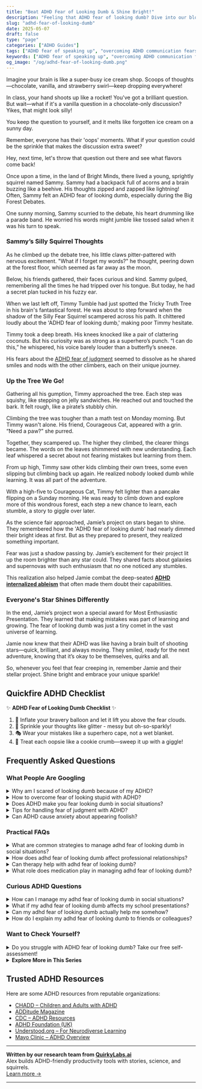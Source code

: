 ```yaml
---
title: "Beat ADHD Fear of Looking Dumb & Shine Bright!"
description: "Feeling that ADHD fear of looking dumb? Dive into our blog for a cozy, playful read that helps you see those fears as just another flavor in the mix!"
slug: "adhd-fear-of-looking-dumb"
date: 2025-05-07
draft: false
type: "page"
categories: ["ADHD Guides"]
tags: ["ADHD fear of speaking up", "overcoming ADHD communication fears", "ADHD social anxiety tips", "feeling dumb with ADHD", "expressing thoughts with ADHD", "ADHD self-esteem issues", "managing ADHD in discussions"]
keywords: ["ADHD fear of speaking up", "overcoming ADHD communication fears", "ADHD social anxiety tips", "feeling dumb with ADHD", "expressing thoughts with ADHD", "ADHD self-esteem issues", "managing ADHD in discussions"]
og_image: "/og/adhd-fear-of-looking-dumb.png"
---
```


Imagine your brain is like a super-busy ice cream shop. Scoops of thoughts—chocolate, vanilla, and strawberry swirl—keep dropping everywhere!

In class, your hand shoots up like a rocket! You've got a brilliant question. But wait—what if it's a vanilla question in a chocolate-only discussion? Yikes, that might look silly!

You keep the question to yourself, and it melts like forgotten ice cream on a sunny day.

Remember, everyone has their 'oops' moments. What if your question could be the sprinkle that makes the discussion extra sweet?

Hey, next time, let's throw that question out there and see what flavors come back!

Once upon a time, in the land of Bright Minds, there lived a young, sprightly squirrel named Sammy. Sammy had a backpack full of acorns and a brain buzzing like a beehive. His thoughts zipped and zapped like lightning! Often, Sammy felt an ADHD fear of looking dumb, especially during the Big Forest Debates.

One sunny morning, Sammy scurried to the debate, his heart drumming like a parade band. He worried his words might jumble like tossed salad when it was his turn to speak.

### Sammy’s Silly Squirrel Thoughts

As he climbed up the debate tree, his little claws pitter-pattered with nervous excitement. "What if I forget my words?" he thought, peering down at the forest floor, which seemed as far away as the moon. 

Below, his friends gathered, their faces curious and kind. Sammy gulped, remembering all the times he had tripped over his tongue. But today, he had a secret plan tucked in his fuzzy ear.

When we last left off, Timmy Tumble had just spotted the Tricky Truth Tree in his brain's fantastical forest. He was about to step forward when the shadow of the Silly Fear Squirrel scampered across his path. It chittered loudly about the 'ADHD fear of looking dumb,' making poor Timmy hesitate.

Timmy took a deep breath. His knees knocked like a pair of clattering coconuts. But his curiosity was as strong as a superhero’s punch. “I can do this,” he whispered, his voice barely louder than a butterfly’s sneeze.

His fears about the [ADHD fear of judgment](/pages/adhd-fear-of-judgment/) seemed to dissolve as he shared smiles and nods with the other climbers, each on their unique journey.

### Up the Tree We Go!

Gathering all his gumption, Timmy approached the tree. Each step was squishy, like stepping on jelly sandwiches. He reached out and touched the bark. It felt rough, like a pirate’s stubbly chin.

Climbing the tree was tougher than a math test on Monday morning. But Timmy wasn't alone. His friend, Courageous Cat, appeared with a grin. “Need a paw?” she purred.

Together, they scampered up. The higher they climbed, the clearer things became. The words on the leaves shimmered with new understanding. Each leaf whispered a secret about not fearing mistakes but learning from them.

From up high, Timmy saw other kids climbing their own trees, some even slipping but climbing back up again. He realized nobody looked dumb while learning. It was all part of the adventure.

With a high-five to Courageous Cat, Timmy felt lighter than a pancake flipping on a Sunday morning. He was ready to climb down and explore more of this wondrous forest, each step a new chance to learn, each stumble, a story to giggle over later.

As the science fair approached, Jamie’s project on stars began to shine. They remembered how the 'ADHD fear of looking dumb' had nearly dimmed their bright ideas at first. But as they prepared to present, they realized something important.

Fear was just a shadow passing by. Jamie’s excitement for their project lit up the room brighter than any star could. They shared facts about galaxies and supernovas with such enthusiasm that no one noticed any stumbles.

This realization also helped Jamie combat the deep-seated **[ADHD internalized ableism](/pages/adhd-internalized-ableism/)** that often made them doubt their capabilities.

### Everyone's Star Shines Differently

In the end, Jamie’s project won a special award for Most Enthusiastic Presentation. They learned that making mistakes was part of learning and growing. The fear of looking dumb was just a tiny comet in the vast universe of learning.

Jamie now knew that their ADHD was like having a brain built of shooting stars—quick, brilliant, and always moving. They smiled, ready for the next adventure, knowing that it’s okay to be themselves, quirks and all.

So, whenever you feel that fear creeping in, remember Jamie and their stellar project. Shine bright and embrace your unique sparkle!

## Quickfire ADHD Checklist

✨ **ADHD Fear of Looking Dumb Checklist** ✨

1. 🎈 Inflate your bravery balloon and let it lift you above the fear clouds.
2. 🌟 Sprinkle your thoughts like glitter - messy but oh-so-sparkly!
3. 🎭 Wear your mistakes like a superhero cape, not a wet blanket.
4. 🍪 Treat each oopsie like a cookie crumb—sweep it up with a giggle!

## Frequently Asked Questions



### What People Are Googling

<details><summary>Why am I scared of looking dumb because of my ADHD?</summary><p>Feeling scared of looking dumb because of ADHD is completely understandable, and you're not alone in this. ADHD can sometimes make it harder to remember details, follow conversations, or stay organized, which might make you feel self-conscious in social or work settings. It's important to remember that these experiences don't define your intelligence or capabilities. Everyone has unique struggles, and seeking understanding about your ADHD can help build your confidence and remind you that it's okay to be exactly as you are.</p></details>
<details><summary>How to overcome fear of looking stupid with ADHD?</summary><p>It's completely understandable to feel that way, especially when ADHD can sometimes make social interactions feel a bit tricky. A great first step is to acknowledge that everyone, ADHD or not, has moments of feeling unsure or making mistakes—it's truly a shared human experience! Try to gently shift your focus toward your strengths and the unique perspectives you bring to a conversation. Also, consider practicing scenarios that worry you with a trusted friend or coach; this can boost your confidence and remind you that your value goes far beyond any single interaction.</p></details>
<details><summary>Does ADHD make you fear looking dumb in social situations?</summary><p>Absolutely, feeling anxious about how you're perceived in social situations is a common experience for many with ADHD. This often stems from past experiences of misunderstandings or missed social cues due to ADHD symptoms. It's important to remember that everyone has moments of feeling out of step in social settings, ADHD or not. Be kind to yourself and remember, most people are more understanding than we might fear, especially when they know we're all navigating our unique challenges.</p></details>
<details><summary>Tips for handling fear of judgment with ADHD?</summary><p>Absolutely, facing the fear of judgment can feel daunting, especially with ADHD. A reassuring first step is to remind yourself that everyone, ADHD or not, deals with this fear at some point. To ease this, try focusing on small, manageable goals that bolster your confidence and help shift your focus from fear to action. Also, consider connecting with supportive communities, like ADHD support groups, where you can share your experiences and learn from others who truly understand what you're going through. This shared understanding can be incredibly comforting and empowering.</p></details>
<details><summary>Can ADHD cause anxiety about appearing foolish?</summary><p>Absolutely, it’s quite common for individuals with ADHD to feel anxious about how they come across to others, including worries about seeming foolish. This anxiety often stems from past experiences of unexpected reactions or misunderstandings due to the impulsive or distracted behaviors that can accompany ADHD. It's really important to remember that you're not alone in feeling this way, and it's okay to be gentle with yourself. Many find it helpful to discuss these feelings with supportive friends, family, or a therapist who understands ADHD.</p></details>



### Practical FAQs

<details><summary>What are common strategies to manage adhd fear of looking dumb in social situations?</summary><p>It’s completely natural to feel a bit apprehensive about how we come across in social settings, especially when dealing with ADHD. One effective strategy is to practice self-compassion; remind yourself that everyone makes mistakes and it’s okay to not be perfect! Another helpful approach is to prepare for common social scenarios you might find challenging by thinking about potential conversations and responses in advance, which can boost your confidence. Lastly, consider sharing your ADHD with trusted friends or peers, as this can help them understand your unique perspective and foster a more supportive environment around you. Remember, most people are more understanding than we might initially think!</p></details>
<details><summary>How does adhd fear of looking dumb affect professional relationships?</summary><p>Having ADHD can sometimes make professional interactions a bit more challenging, especially when there's a fear of looking dumb. This fear might make you hesitant to ask questions or contribute ideas during meetings, which can inadvertently give others the impression that you're not engaged or interested. However, remember that most colleagues are also navigating their own insecurities. You could find that being open about your thoughts and questions not only clarifies your own understanding but can also lead to deeper, more supportive professional relationships. Everyone has moments of doubt, and it's perfectly okay to be one of the brave ones who voices it!</p></details>
<details><summary>Can therapy help with adhd fear of looking dumb?</summary><p>Absolutely, therapy can be a wonderful support in managing the fear of looking dumb, which is a common concern for many with ADHD. A therapist can help you work through these feelings, providing strategies to build self-confidence and reduce anxiety in social or performance situations. Cognitive Behavioral Therapy (CBT), in particular, is great for challenging and changing unhelpful thoughts that might be contributing to your fear. Over time, therapy can help you feel more secure and comfortable in your interactions, highlighting your unique strengths and abilities.</p></details>
<details><summary>What role does medication play in managing adhd fear of looking dumb?</summary><p>Medication can be a supportive tool in managing ADHD, especially when fears like worrying about looking dumb arise. By helping to regulate the neurotransmitters in your brain, medications often improve focus and decrease impulsivity, which can make it easier to process and participate in conversations and tasks more confidently. This can reduce the anxiety about making mistakes or misunderstanding instructions. Remember, though, medication is just one piece of the puzzle, and it works best when combined with other strategies like therapy or coaching. It's like having a cozy blanket that provides extra warmth, but you'll still want to adjust the thermostat to make sure the whole room is comfortable.</p></details>



### Curious ADHD Questions

<details><summary>How can I manage my adhd fear of looking dumb in social situations?</summary><p>Oh, that's such a relatable feeling, and you're definitely not alone in this. One strategy that might help is to prepare a few topics in advance that you feel comfortable talking about. This can reduce the pressure of thinking on the spot, which can be a bit more challenging with ADHD. Also, remember that everyone slips up in conversation now and then—it’s truly human and often endears us to others more than perfection ever could. Give yourself the same kindness and patience you’d offer a good friend; you deserve it just as much.</p></details>
<details><summary>What if my adhd fear of looking dumb affects my school presentations?</summary><p>It's completely understandable to feel that way, and you're definitely not alone in this concern. Remember, everyone experiences some jitters when it comes to presenting, and it's okay to feel a bit nervous. A good strategy might be to practice your presentation several times in a comfortable setting, perhaps with friends or family who support you. Also, consider discussing accommodations with your teacher, like presenting to a smaller group first, to build your confidence gradually. You're doing great by tackling this head-on!</p></details>
<details><summary>Can my adhd fear of looking dumb actually help me somehow?</summary><p>Absolutely, your fear of looking dumb, though uncomfortable, can indeed be a hidden helper in some ways. It often means you're more likely to prepare thoroughly and think deeply about questions or tasks, which can lead to high-quality work and innovative solutions. This attentiveness and preparation can make you very conscientious, a trait highly valued in many settings. Remember, it's all about channeling that fear positively, turning what feels like a vulnerability into a strength that pushes you to excel and grow.</p></details>
<details><summary>How do I explain my adhd fear of looking dumb to friends or colleagues?</summary><p>Opening up about your fears related to ADHD can feel daunting, but remember, sharing your feelings can often strengthen your relationships. Start by choosing a quiet, comfortable time when you and your friends or colleagues can chat without distractions. Explain that ADHD can sometimes affect how you process information or react in situations, which might make you feel self-conscious about appearing uninformed or slow. Let them know that this vulnerability is a part of your life experience, and their understanding and patience can really make a difference. This honest conversation can lead to greater empathy and support within your circle.</p></details>



### Want to Check Yourself?

<details><summary>Do you struggle with ADHD fear of looking dumb? Take our free self-assessment!</summary><p>Absolutely, that feeling is quite common, and you're definitely not alone in this. It's natural to worry about how others perceive us, especially when ADHD can sometimes make things like conversation or task management a bit tricky. Why not give our free self-assessment a try? It's a gentle way to understand more about your experiences, and it might offer some insights that can help you feel more confident and prepared. Remember, every step you take is a part of your journey to understanding yourself better.</p></details>

<script type="application/ld+json">
{
  "@context": "https://schema.org",
  "@type": "FAQPage",
  "mainEntity": [
    {
      "@type": "Question",
      "name": "Why am I scared of looking dumb because of my ADHD?",
      "acceptedAnswer": {
        "@type": "Answer",
        "text": "Feeling scared of looking dumb because of ADHD is completely understandable, and you're not alone in this. ADHD can sometimes make it harder to remember details, follow conversations, or stay organized, which might make you feel self-conscious in social or work settings. It's important to remember that these experiences don't define your intelligence or capabilities. Everyone has unique struggles, and seeking understanding about your ADHD can help build your confidence and remind you that it's okay to be exactly as you are."
      }
    },
    {
      "@type": "Question",
      "name": "How to overcome fear of looking stupid with ADHD?",
      "acceptedAnswer": {
        "@type": "Answer",
        "text": "It's completely understandable to feel that way, especially when ADHD can sometimes make social interactions feel a bit tricky. A great first step is to acknowledge that everyone, ADHD or not, has moments of feeling unsure or making mistakes\u2014it's truly a shared human experience! Try to gently shift your focus toward your strengths and the unique perspectives you bring to a conversation. Also, consider practicing scenarios that worry you with a trusted friend or coach; this can boost your confidence and remind you that your value goes far beyond any single interaction."
      }
    },
    {
      "@type": "Question",
      "name": "Does ADHD make you fear looking dumb in social situations?",
      "acceptedAnswer": {
        "@type": "Answer",
        "text": "Absolutely, feeling anxious about how you're perceived in social situations is a common experience for many with ADHD. This often stems from past experiences of misunderstandings or missed social cues due to ADHD symptoms. It's important to remember that everyone has moments of feeling out of step in social settings, ADHD or not. Be kind to yourself and remember, most people are more understanding than we might fear, especially when they know we're all navigating our unique challenges."
      }
    },
    {
      "@type": "Question",
      "name": "Tips for handling fear of judgment with ADHD?",
      "acceptedAnswer": {
        "@type": "Answer",
        "text": "Absolutely, facing the fear of judgment can feel daunting, especially with ADHD. A reassuring first step is to remind yourself that everyone, ADHD or not, deals with this fear at some point. To ease this, try focusing on small, manageable goals that bolster your confidence and help shift your focus from fear to action. Also, consider connecting with supportive communities, like ADHD support groups, where you can share your experiences and learn from others who truly understand what you're going through. This shared understanding can be incredibly comforting and empowering."
      }
    },
    {
      "@type": "Question",
      "name": "Can ADHD cause anxiety about appearing foolish?",
      "acceptedAnswer": {
        "@type": "Answer",
        "text": "Absolutely, it\u2019s quite common for individuals with ADHD to feel anxious about how they come across to others, including worries about seeming foolish. This anxiety often stems from past experiences of unexpected reactions or misunderstandings due to the impulsive or distracted behaviors that can accompany ADHD. It's really important to remember that you're not alone in feeling this way, and it's okay to be gentle with yourself. Many find it helpful to discuss these feelings with supportive friends, family, or a therapist who understands ADHD."
      }
    }
  ]
}
</script>
<script type="application/ld+json">
{
  "@context": "https://schema.org",
  "@type": "Article",
  "author": {
    "@type": "Person",
    "name": "QuirkyLabs",
    "url": "https://quirkylabs.ai/about"
  },
  "headline": "\"Beat ADHD Fear of Looking Dumb & Shine Bright!\"",
  "mainEntityOfPage": "https://blog.quirkylabs.ai/pages/adhd-fear-of-looking-dumb/",
  "datePublished": "2025-05-07"
}
</script>
<script type="application/ld+json">
{
  "@context": "https://schema.org",
  "@type": "BreadcrumbList",
  "itemListElement": [
    {
      "@type": "ListItem",
      "position": 1,
      "name": "Home",
      "item": "https://quirkylabs.ai/"
    },
    {
      "@type": "ListItem",
      "position": 2,
      "name": "Blog",
      "item": "https://blog.quirkylabs.ai/"
    },
    {
      "@type": "ListItem",
      "position": 3,
      "name": "\"Beat ADHD Fear of Looking Dumb & Shine Bright!\"",
      "item": "https://blog.quirkylabs.ai/pages/adhd-fear-of-looking-dumb/"
    }
  ]
}
</script>

<details>
<summary><strong>Explore More in This Series</strong></summary>

- [Adhd Working To Prove Worth](/pages/adhd-working-to-prove-worth/)
- [Adhd Labeled As Disruptive](/pages/adhd-labeled-as-disruptive/)
- [Adhd Fear Of Judgment](/pages/adhd-fear-of-judgment/)
- [Adhd Failure Identity](/pages/adhd-failure-identity/)
- [Adhd Trauma From Teachers](/pages/adhd-trauma-from-teachers/)
- [Adhd Internalized Ableism](/pages/adhd-internalized-ableism/)
- [Adhd Expectation Vs Reality](/pages/adhd-expectation-vs-reality/)
- [Adhd Always In Trouble](/pages/adhd-always-in-trouble/)
</details>



## Trusted ADHD Resources

Here are some ADHD resources from reputable organizations:

- [CHADD – Children and Adults with ADHD](https://chadd.org)
- [ADDitude Magazine](https://www.additudemag.com)
- [CDC – ADHD Resources](https://www.cdc.gov/ncbddd/adhd)
- [ADHD Foundation (UK)](https://www.adhdfoundation.org.uk)
- [Understood.org – For Neurodiverse Learning](https://www.understood.org)
- [Mayo Clinic – ADHD Overview](https://www.mayoclinic.org/diseases-conditions/adhd)


---

**Written by our research team from [QuirkyLabs.ai](https://quirkylabs.ai)**  
Alex builds ADHD-friendly productivity tools with stories, science, and squirrels.  
[Learn more →](https://quirkylabs.ai)

---